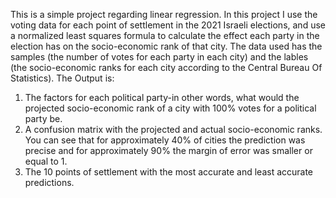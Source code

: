 This is a simple project regarding linear regression. In this project I use the voting data for each point of settlement in the 2021 Israeli elections, and use a normalized least squares formula to calculate the effect each party in the election has on the socio-economic rank of that city.
The data used has the samples (the number of votes for each party in each city) and the lables (the socio-economic ranks for each city according to the Central Bureau Of Statistics).
The Output is:
1. The factors for each political party-in other words, what would the projected socio-economic rank of a city with 100% votes for a political party be.
2. A confusion matrix with the projected and actual socio-economic ranks. You can see that for approximately 40% of cities the prediction was precise and for approximately 90% the margin of error was smaller or equal to 1.
3. The 10 points of settlement with the most accurate and least accurate predictions.
